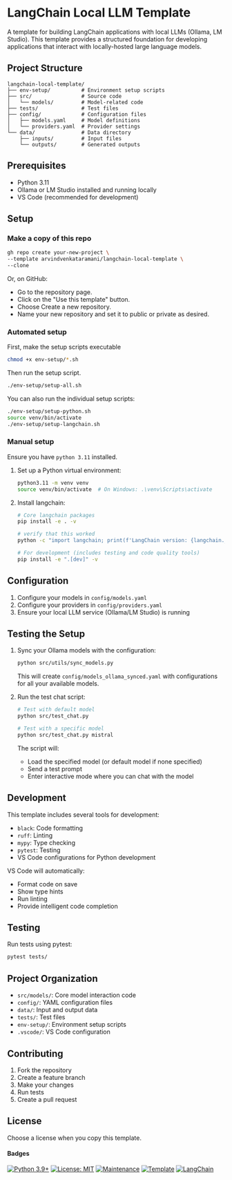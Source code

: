 # LangChain Local LLM Template

A template for building LangChain applications with local LLMs (Ollama, LM Studio). This template provides a structured foundation for developing applications that interact with locally-hosted large language models.

## Project Structure

```
langchain-local-template/
├── env-setup/          # Environment setup scripts
├── src/                # Source code
│   └── models/         # Model-related code
├── tests/              # Test files
├── config/             # Configuration files
│   ├── models.yaml     # Model definitions
│   └── providers.yaml  # Provider settings
└── data/               # Data directory
    ├── inputs/         # Input files
    └── outputs/        # Generated outputs
```

## Prerequisites

- Python 3.11
- Ollama or LM Studio installed and running locally
- VS Code (recommended for development)

## Setup

### Make a copy of this repo
   ```bash
   gh repo create your-new-project \
   --template arvindvenkataramani/langchain-local-template \
   --clone
   ```
Or, on GitHub:
* Go to the repository page.
* Click on the "Use this template" button.
* Choose Create a new repository.
* Name your new repository and set it to public or private as desired.

### Automated setup
First, make the setup scripts executable
   ```bash
   chmod +x env-setup/*.sh
   ```
Then run the setup script.
   ```bash
   ./env-setup/setup-all.sh
   ```

You can also run the individual setup scripts: 
   ```bash
   ./env-setup/setup-python.sh
   source venv/bin/activate
   ./env-setup/setup-langchain.sh
   ```


### Manual setup
Ensure you have `python 3.11` installed.

1. Set up a Python virtual environment:
   ```bash
   python3.11 -m venv venv
   source venv/bin/activate  # On Windows: .\venv\Scripts\activate
   ```
2. Install langchain:
   ```bash
   # Core langchain packages
   pip install -e . -v

   # verify that this worked
   python -c "import langchain; print(f'LangChain version: {langchain.__version__}')"

   # For development (includes testing and code quality tools)
   pip install -e ".[dev]" -v
   ```

## Configuration

1. Configure your models in `config/models.yaml`
2. Configure your providers in `config/providers.yaml`
3. Ensure your local LLM service (Ollama/LM Studio) is running

## Testing the Setup

1. Sync your Ollama models with the configuration:
   ```bash
   python src/utils/sync_models.py
   ```
   This will create `config/models_ollama_synced.yaml` with configurations for all your available models.

2. Run the test chat script:
   ```bash
   # Test with default model
   python src/test_chat.py

   # Test with a specific model
   python src/test_chat.py mistral
   ```

   The script will:
   - Load the specified model (or default model if none specified)
   - Send a test prompt
   - Enter interactive mode where you can chat with the model


## Development

This template includes several tools for development:

- `black`: Code formatting
- `ruff`: Linting
- `mypy`: Type checking
- `pytest`: Testing
- VS Code configurations for Python development

VS Code will automatically:
- Format code on save
- Show type hints
- Run linting
- Provide intelligent code completion

## Testing

Run tests using pytest:
```bash
pytest tests/
```

## Project Organization

- `src/models/`: Core model interaction code
- `config/`: YAML configuration files
- `data/`: Input and output data
- `tests/`: Test files
- `env-setup/`: Environment setup scripts
- `.vscode/`: VS Code configuration

## Contributing

1. Fork the repository
2. Create a feature branch
3. Make your changes
4. Run tests
5. Create a pull request

## License
Choose a license when you copy this template.

#### Badges
[![Python 3.9+](https://img.shields.io/badge/python-3.9+-blue.svg)](https://www.python.org/downloads/)
[![License: MIT](https://img.shields.io/badge/License-MIT-yellow.svg)](https://opensource.org/licenses/MIT)
[![Maintenance](https://img.shields.io/badge/Maintained%3F-yes-green.svg)](https://github.com/yourusername/langchain-local-template/graphs/commit-activity)
[![Template](https://img.shields.io/badge/GitHub-Template-green?logo=github)](https://github.com/yourusername/langchain-local-template/generate)
[![LangChain](https://img.shields.io/badge/🦜_LangChain-Powered-blue)](https://github.com/langchain-ai/langchain)
